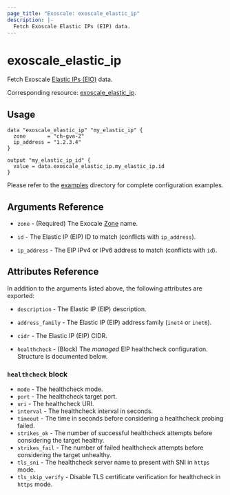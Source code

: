```yaml
---
page_title: "Exoscale: exoscale_elastic_ip"
description: |-
  Fetch Exoscale Elastic IPs (EIP) data.
---
```


# exoscale\_elastic\_ip

Fetch Exoscale [Elastic IPs (EIO)](https://community.exoscale.com/documentation/compute/eip/) data.

Corresponding resource: [exoscale_elastic_ip](../resources/elastic_ip.md).


## Usage

```hcl
data "exoscale_elastic_ip" "my_elastic_ip" {
  zone       = "ch-gva-2"
  ip_address = "1.2.3.4"
}

output "my_elastic_ip_id" {
  value = data.exoscale_elastic_ip.my_elastic_ip.id
}
```

Please refer to the [examples](https://github.com/exoscale/terraform-provider-exoscale/tree/master/examples/)
directory for complete configuration examples.


## Arguments Reference

[zone]: https://www.exoscale.com/datacenters/

* `zone` - (Required) The Exocale [Zone][zone] name.

* `id` - The Elastic IP (EIP) ID to match (conflicts with `ip_address`).
* `ip_address` - The EIP IPv4 or IPv6 address to match (conflicts with `id`).


## Attributes Reference

In addition to the arguments listed above, the following attributes are exported:

* `description` - The Elastic IP (EIP) description.

* `address_family` - The Elastic IP (EIP) address family (`inet4` or `inet6`).
* `cidr` - The Elastic IP (EIP) CIDR.
* `healthcheck` - (Block) The *managed* EIP healthcheck configuration. Structure is documented below.

### `healthcheck` block

* `mode` - The healthcheck mode.
* `port` - The healthcheck target port.
* `uri` - The healthcheck URI.
* `interval` - The healthcheck interval in seconds.
* `timeout` - The time in seconds before considering a healthcheck probing failed.
* `strikes_ok` - The number of successful healthcheck attempts before considering the target healthy.
* `strikes_fail` - The number of failed healthcheck attempts before considering the target unhealthy.
* `tls_sni` - The healthcheck server name to present with SNI in `https` mode.
* `tls_skip_verify` - Disable TLS certificate verification for healthcheck in `https` mode.
